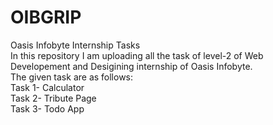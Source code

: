 # OIBGRIP

Oasis Infobyte Internship Tasks
<br>
In this repository I am uploading all the task of level-2 of Web Developement and Desigining internship of Oasis Infobyte.
<br>
The given task are as follows:
<br>
Task 1- Calculator
<br>
Task 2- Tribute Page
<br>
Task 3- Todo App
